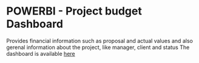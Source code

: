 # POWERBI - Project budget Dashboard
Provides financial information such as proposal and actual values and also gerenal information about the project, like manager, client and status
The dashboard is available [here](https://app.powerbi.com/view?r=eyJrIjoiZDA2ZGNiNzYtNmIzZi00YTc2LThhZmUtNDgzOTk3ZDQyODk3IiwidCI6IjFhOWMyMGNhLTRmNTQtNGU1Yi1hMmNhLTZmYjRhYjVhOTkzYyJ9)

